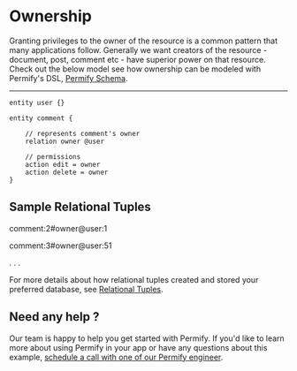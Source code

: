 
# Ownership 

Granting privileges to the owner of the resource is a common pattern that many applications follow. Generally we want creators of the resource - document, post, comment etc -  have superior power on that resource. Check out the below model see how ownership can be modeled with Permify's DSL, [Permify Schema].

[Permify Schema]: /docs/getting-started/modeling

-------

```perm
entity user {}

entity comment {

	// represents comment's owner
	relation owner @user

	// permissions 
	action edit = owner
    action delete = owner
}

```

## Sample Relational Tuples 

comment:2#owner@user:1

comment:3#owner@user:51

.
.
.

For more details about how relational tuples created and stored your preferred database, see [Relational Tuples].

[Relational Tuples]: ../getting-started/relational-tuples.md

## Need any help ?

Our team is happy to help you get started with Permify. If you'd like to learn more about using Permify in your app or have any questions about this example, [schedule a call with one of our Permify engineer](https://calendly.com/ege-permify/30min).

